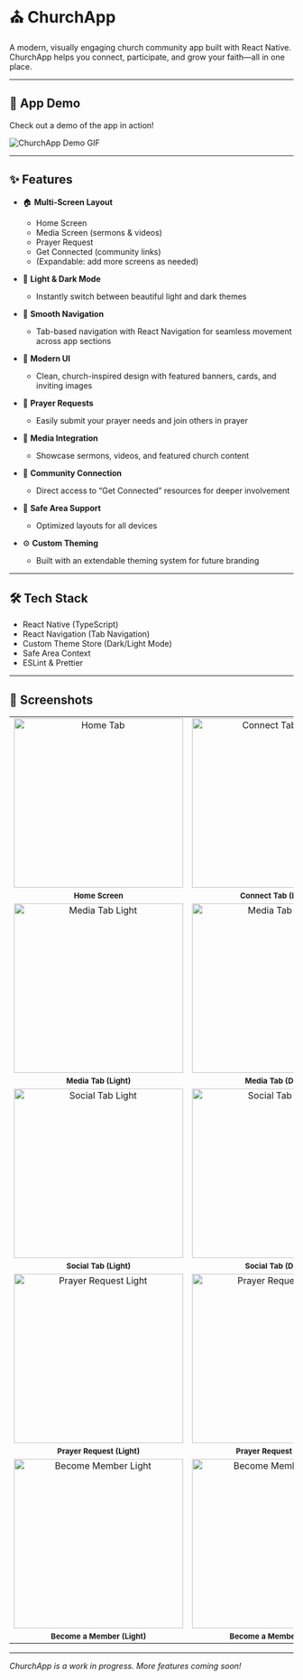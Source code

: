 # ⛪ ChurchApp

A modern, visually engaging church community app built with React Native. ChurchApp helps you connect, participate, and grow your faith—all in one place.

---

## 🚀 App Demo

Check out a demo of the app in action! 

![ChurchApp Demo GIF](assets/demo.gif)

---

## ✨ Features

- 🏠 **Multi-Screen Layout**
  - Home Screen
  - Media Screen (sermons & videos)
  - Prayer Request
  - Get Connected (community links)
  - (Expandable: add more screens as needed)

- 🌙 **Light & Dark Mode**
  - Instantly switch between beautiful light and dark themes

- 🧭 **Smooth Navigation**
  - Tab-based navigation with React Navigation for seamless movement across app sections

- 🎨 **Modern UI**
  - Clean, church-inspired design with featured banners, cards, and inviting images

- 🙏 **Prayer Requests**
  - Easily submit your prayer needs and join others in prayer

- 🎥 **Media Integration**
  - Showcase sermons, videos, and featured church content

- 🤝 **Community Connection**
  - Direct access to “Get Connected” resources for deeper involvement

- 📱 **Safe Area Support**
  - Optimized layouts for all devices

- ⚙️ **Custom Theming**
  - Built with an extendable theming system for future branding

---

## 🛠 Tech Stack

- React Native (TypeScript)
- React Navigation (Tab Navigation)
- Custom Theme Store (Dark/Light Mode)
- Safe Area Context
- ESLint & Prettier

---

## 📸 Screenshots

<table>
  <tr>
    <td align="center"><img src="assets/screenshots/HomeTabLight.png" alt="Home Tab" width="300"></td>
    <td align="center"><img src="assets/screenshots/ConnectTabLight.png" alt="Connect Tab Light" width="300"></td>
  </tr>
  <tr>
    <td align="center"><sub><b>Home Screen</b></sub></td>
    <td align="center"><sub><b>Connect Tab (Light)</b></sub></td>
  </tr>
  <tr>
    <td align="center"><img src="assets/screenshots/MediaTabLight.png" alt="Media Tab Light" width="300"></td>
    <td align="center"><img src="assets/screenshots/MediaTabDark.png" alt="Media Tab Dark" width="300"></td>
  </tr>
   <tr>
    <td align="center"><sub><b>Media Tab (Light)</b></sub></td>
    <td align="center"><sub><b>Media Tab (Dark)</b></sub></td>
  </tr>
  <tr>
    <td align="center"><img src="assets/screenshots/SocialLight.png" alt="Social Tab Light" width="300"></td>
    <td align="center"><img src="assets/screenshots/SocialDark.png" alt="Social Tab Dark" width="300"></td>
  </tr>
   <tr>
    <td align="center"><sub><b>Social Tab (Light)</b></sub></td>
    <td align="center"><sub><b>Social Tab (Dark)</b></sub></td>
  </tr>
  <tr>
    <td align="center"><img src="assets/screenshots/PrayerRequestLight.png" alt="Prayer Request Light" width="300"></td>
    <td align="center"><img src="assets/screenshots/PrayerRequestDark.png" alt="Prayer Request Dark" width="300"></td>
  </tr>
   <tr>
    <td align="center"><sub><b>Prayer Request (Light)</b></sub></td>
    <td align="center"><sub><b>Prayer Request (Dark)</b></sub></td>
  </tr>
    <tr>
    <td align="center"><img src="assets/screenshots/BecomeMemberLight.png" alt="Become Member Light" width="300"></td>
    <td align="center"><img src="assets/screenshots/BecomeMemberDark.png" alt="Become Member Dark" width="300"></td>
  </tr>
   <tr>
    <td align="center"><sub><b>Become a Member (Light)</b></sub></td>
    <td align="center"><sub><b>Become a Member (Dark)</b></sub></td>
  </tr>
</table>

---

_ChurchApp is a work in progress. More features coming soon!_